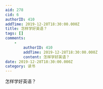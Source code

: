 ```yaml
---
aid: 278
cid: 6
authorID: 410
addTime: 2019-12-28T18:30:00.000Z
title: 怎样学好英语？
tags: []
comments:
    -
        authorID: 410
        addTime: 2019-12-28T18:30:00.000Z
        content: 怎样学好英语？
date: 2019-12-28T18:30:00.000Z
category: 读书
---
```


怎样学好英语？
